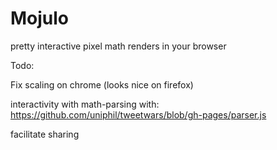 Mojulo
======

pretty interactive pixel math renders in your browser 




Todo:

  Fix scaling on chrome (looks nice on firefox)
  
  interactivity with math-parsing with: https://github.com/uniphil/tweetwars/blob/gh-pages/parser.js
  
  facilitate sharing
